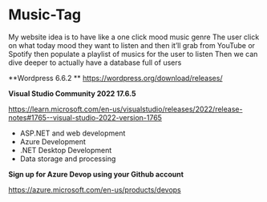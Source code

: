 # Music-Tag

My website idea is to have like a one click mood music genre
The user click on what today mood they want to listen and then it’ll grab from YouTube or Spotify then populate a playlist of musics for the user to listen
Then we can dive deeper to actually have a database full of users


**Wordpress 6.6.2
**
https://wordpress.org/download/releases/


**Visual Studio Community 2022 17.6.5**

https://learn.microsoft.com/en-us/visualstudio/releases/2022/release-notes#1765--visual-studio-2022-version-1765

-   ASP.NET and web development
-   Azure Development
-   .NET Desktop Development
-   Data storage and processing

**Sign up for Azure Devop using your Github account**

https://azure.microsoft.com/en-us/products/devops
